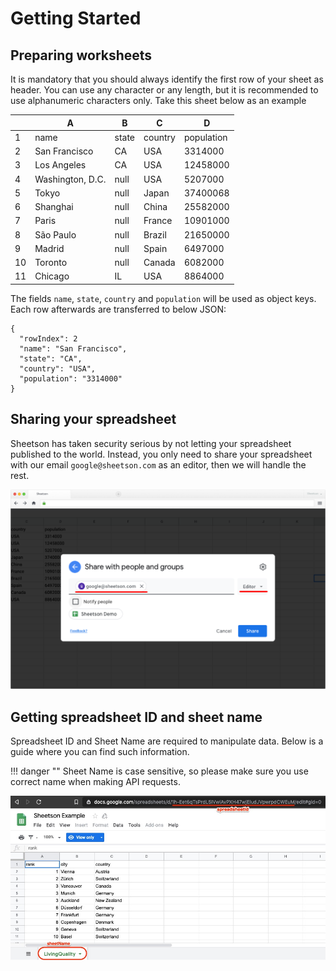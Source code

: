 # Getting Started

## Preparing worksheets
It is mandatory that you should always identify the first row of your sheet as header. You can use any character or any length, but it is recommended to use alphanumeric characters only. Take this sheet below as an example
<div class='example' markdown="1">

|  | A               | B     | C       | D          |
|--| --------------- | ----- | ------- | ---------- |
|1 | name            | state | country | population |
|2 | San Francisco   | CA    | USA     | 3314000    |
|3 | Los Angeles     | CA    | USA     | 12458000   |
|4 | Washington, D.C.| null  | USA     | 5207000    |
|5 | Tokyo           | null  | Japan   | 37400068   |
|6 | Shanghai        | null  | China   | 25582000   |
|7 | Paris           | null  | France  | 10901000   |
|8 | São Paulo       | null  | Brazil  | 21650000   |
|9 | Madrid          | null  | Spain   | 6497000    |
|10| Toronto         | null  | Canada  | 6082000	  |
|11| Chicago         | IL    | USA     | 8864000    |

</div>


The fields `name`, `state`, `country` and `population` will be used as object keys. Each row afterwards are transferred to below JSON:

```
{
  "rowIndex": 2
  "name": "San Francisco",
  "state": "CA",
  "country": "USA",
  "population": "3314000"
}

```

## Sharing your spreadsheet 
Sheetson has taken security serious by not letting your spreadsheet published to the world. Instead, you only need to share your spreadsheet with our email `google@sheetson.com` as an editor, then we will handle the rest.

![](/static/sheetson_preparation_01_docked.png)

## Getting spreadsheet ID and sheet name
Spreadsheet ID and Sheet Name are required to manipulate data. Below is a guide where you can find such information.

!!! danger ""
    Sheet Name is case sensitive, so please make sure you use correct name when making API requests.

![](/static/sheetson_preparation_02.jpg)